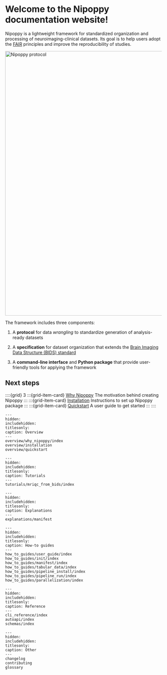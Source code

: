 # Welcome to the Nipoppy documentation website!

Nipoppy is a lightweight framework for standardized organization and processing of neuroimaging-clinical datasets. Its goal is to help users adopt the [FAIR](https://www.go-fair.org/fair-principles/) principles and improve the reproducibility of studies.

<img alt="Nipoppy protocol" src="_static/img/nipoppy_protocol.jpg" width=850px>


The framework includes three components:

1. A **protocol** for data _wrangling_ to standardize generation of analysis-ready datasets

2. A **specification** for dataset organization that extends the [Brain Imaging Data Structure (BIDS) standard](https://bids.neuroimaging.io/)

3. A **command-line interface** and **Python package** that provide user-friendly tools for applying the framework

## Next steps

::::{grid} 3
:::{grid-item-card}  [Why Nipoppy](overview/why_nipoppy/index.md)
The motivation behind creating Nipoppy
:::
:::{grid-item-card}  [Installation](overview/installation)
Instructions to set up Nipoppy package
:::
:::{grid-item-card}  [Quickstart](overview/quickstart)
A user guide to get started
:::
::::


```{toctree}
---
hidden:
includehidden:
titlesonly:
caption: Overview
---
overview/why_nipoppy/index
overview/installation
overview/quickstart
```

```{toctree}
---
hidden:
includehidden:
titlesonly:
caption: Tutorials
---
tutorials/mriqc_from_bids/index
```

```{toctree}
---
hidden:
includehidden:
titlesonly:
caption: Explanations
---
explanations/manifest
```

```{toctree}
---
hidden:
includehidden:
titlesonly:
caption: How-to guides
---
how_to_guides/user_guide/index
how_to_guides/init/index
how_to_guides/manifest/index
how_to_guides/tabular_data/index
how_to_guides/pipeline_install/index
how_to_guides/pipeline_run/index
how_to_guides/parallelization/index
```


```{toctree}
---
hidden:
includehidden:
titlesonly:
caption: Reference
---
cli_reference/index
autoapi/index
schemas/index
```

```{toctree}
---
hidden:
includehidden:
titlesonly:
caption: Other
---
changelog
contributing
glossary
```
